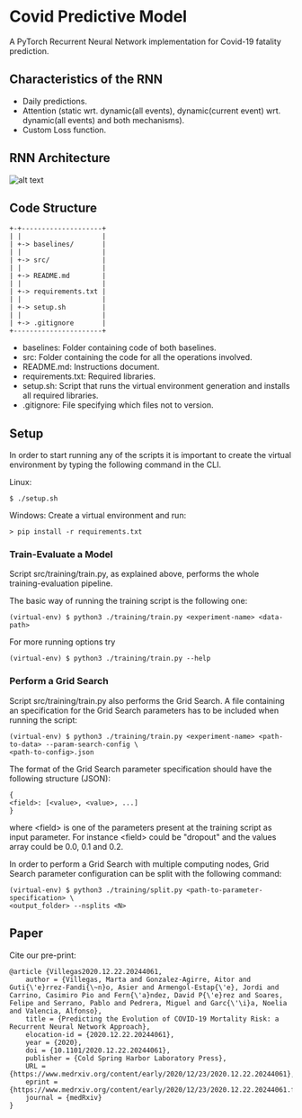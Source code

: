 # Covid Predictive Model

A PyTorch Recurrent Neural Network implementation for Covid-19 fatality prediction.

## Characteristics of the RNN

- Daily predictions.
- Attention (static wrt. dynamic(all events),
dynamic(current event) wrt. dynamic(all events) and both mechanisms).
- Custom Loss function.

## RNN Architecture
![alt text](https://raw.githubusercontent.com/PlanTL-SANIDAD/covid-predictive-model/main/documentation/images/rnn.png "RNN Architecture")

## Code Structure
```
+-+--------------------+
| |                    |
| +-> baselines/       |
| |                    |
| +-> src/             |
| |                    |
| +-> README.md        |
| |                    |
| +-> requirements.txt |
| |                    |
| +-> setup.sh         |
| |                    |
| +-> .gitignore       |
+----------------------+
```

- baselines: Folder containing code of both baselines.
- src: Folder containing the code for all the operations involved.
- README.md: Instructions document.
- requirements.txt: Required libraries.
- setup.sh: Script that runs the virtual environment generation and installs all
 required libraries.
 - .gitignore: File specifying which files not to version.

## Setup
In order to start running any of the scripts it is important to create the virtual environment
by typing the following command in the CLI.

Linux:
```
$ ./setup.sh
```

Windows:
Create a virtual environment and run:
```
> pip install -r requirements.txt
```

 
### Train-Evaluate a Model
Script src/training/train.py, as explained above, performs the whole training-evaluation
pipeline.

The basic way of running the training script is the following one:
```
(virtual-env) $ python3 ./training/train.py <experiment-name> <data-path>
```

For more running options try
```
(virtual-env) $ python3 ./training/train.py --help
```
 
### Perform a Grid Search
Script src/training/train.py also performs the Grid Search. A file containing an specification
for the Grid Search parameters has to be included when running the script:

```
(virtual-env) $ python3 ./training/train.py <experiment-name> <path-to-data> --param-search-config \
<path-to-config>.json
```

The format of the Grid Search parameter specification should have the following structure (JSON):
```
{
<field>: [<value>, <value>, ...]
}
```
where \<field\> is one of the parameters present at the training script as input parameter.
For instance \<field\> could be "dropout" and the values array could be 0.0, 0.1 and 0.2. 
 
In order to perform a Grid Search with multiple computing nodes, Grid Search parameter configuration can be
split with the following command:
```
(virtual-env) $ python3 ./training/split.py <path-to-parameter-specification> \
<output_folder> --nsplits <N>
```

## Paper
Cite our pre-print:
```
@article {Villegas2020.12.22.20244061,
	author = {Villegas, Marta and Gonzalez-Agirre, Aitor and Guti{\'e}rrez-Fandi{\~n}o, Asier and Armengol-Estap{\'e}, Jordi and Carrino, Casimiro Pio and Fern{\'a}ndez, David P{\'e}rez and Soares, Felipe and Serrano, Pablo and Pedrera, Miguel and Garc{\'\i}a, Noelia and Valencia, Alfonso},
	title = {Predicting the Evolution of COVID-19 Mortality Risk: a Recurrent Neural Network Approach},
	elocation-id = {2020.12.22.20244061},
	year = {2020},
	doi = {10.1101/2020.12.22.20244061},
	publisher = {Cold Spring Harbor Laboratory Press},
	URL = {https://www.medrxiv.org/content/early/2020/12/23/2020.12.22.20244061},
	eprint = {https://www.medrxiv.org/content/early/2020/12/23/2020.12.22.20244061.full.pdf},
	journal = {medRxiv}
}

```
